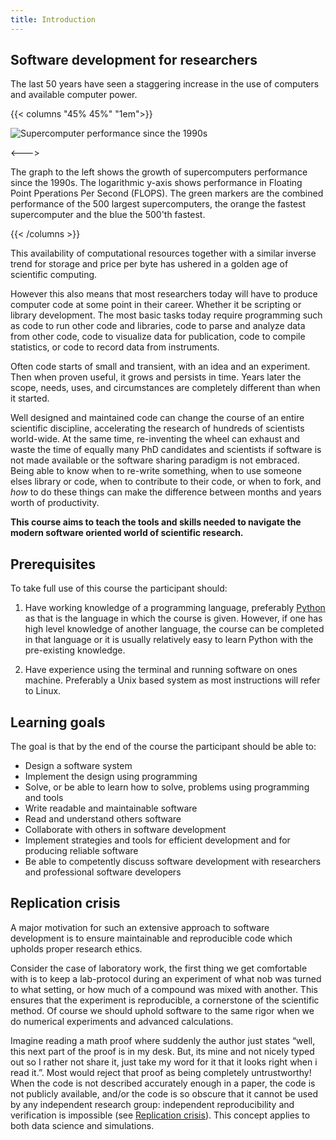 ```yaml
---
title: Introduction
---
```


## Software development for researchers

The last 50 years have seen a staggering increase in the use of computers and available computer power. 

{{< columns "45% 45%" "1em">}}

![Supercomputer performance since the 1990s](computer-performance.png#expandable#light "Supercomputer performance from www.top500.org.")

<--->

The graph to the left shows the growth of supercomputers performance since the 1990s. The logarithmic y-axis shows performance in Floating Point Pperations Per Second (FLOPS). The green markers are the combined performance of the 500 largest supercomputers, the orange the fastest supercomputer and the blue the 500'th fastest. 

{{< /columns >}}

This availability of computational resources together with a similar inverse trend for storage and price per byte has ushered in a golden age of scientific computing.

However this also means that most researchers today will have to produce computer code at some point in their career. Whether it be scripting or library development. The most basic tasks today require programming such as code to run other code and libraries, code to parse and analyze data from other code, code to visualize data for publication, code to compile statistics, or code to record data from instruments. 

Often code starts of small and transient, with an idea and an experiment. Then when proven useful, it grows and persists in time. Years later the scope, needs, uses, and circumstances are completely different than when it started. 

Well designed and maintained code can change the course of an entire scientific discipline, accelerating the research of hundreds of scientists world-wide. At the same time, re-inventing the wheel can exhaust and waste the time of equally many PhD candidates and scientists if software is not made available or the software sharing paradigm is not embraced. Being able to know when to re-write something, when to use someone elses library or code, when to contribute to their code, or when to fork, and _how_ to do these things can make the difference between months and years worth of productivity. 

**This course aims to teach the tools and skills needed to navigate the modern software oriented world of scientific research.**

## Prerequisites

To take full use of this course the participant should:

1. Have working knowledge of a programming language, preferably [Python](https://www.python.org/) as that is the language in which the course is given. However, if one has high level knowledge of another language, the course can be completed in that language or it is usually relatively easy to learn Python with the pre-existing knowledge.

2. Have experience using the terminal and running software on ones machine. Preferably a Unix based system as most instructions will refer to Linux.

## Learning goals

The goal is that by the end of the course the participant should be able to:

- Design a software system
- Implement the design using programming
- Solve, or be able to learn how to solve, problems using programming and tools
- Write readable and maintainable software
- Read and understand others software
- Collaborate with others in software development
- Implement strategies and tools for efficient development and for producing reliable software
- Be able to competently discuss software development with researchers and professional software developers

## Replication crisis

A major motivation for such an extensive approach to software development is to ensure maintainable and reproducible code which upholds proper research ethics.

Consider the case of laboratory work, the first thing we get comfortable with is to keep a lab-protocol during an experiment of what nob was turned to what setting, or how much of a compound was mixed with another. This ensures that the experiment is reproducible, a cornerstone of the scientific method. Of course we should uphold software to the same rigor when we do numerical experiments and advanced calculations. 

Imagine reading a math proof where suddenly the author just states “well, this next part of the proof is in my desk. But, its mine and not nicely typed out so I rather not share it, just take my word for it that it looks right when i read it.”. Most would reject that proof as being completely untrustworthy! When the code is not described accurately enough in a paper, the code is not publicly available, and/or the code is so obscure that it cannot be used by any independent research group: independent reproducibility and verification is impossible (see [Replication crisis](https://en.wikipedia.org/wiki/Replication_crisis)). This concept applies to both data science and simulations.
